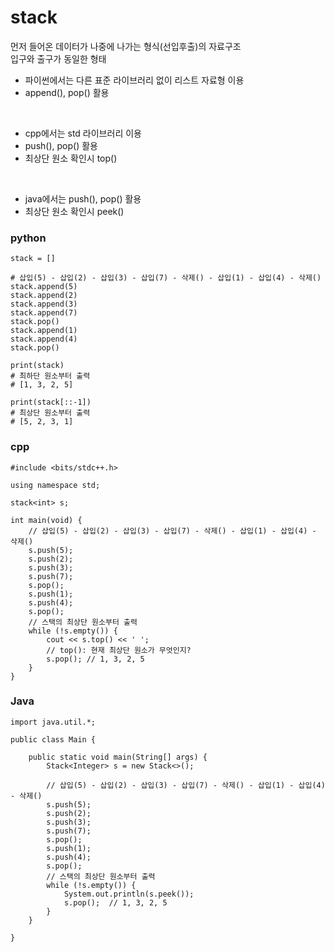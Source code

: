 stack
===
먼저 들어온 데이터가 나중에 나가는 형식(선입후출)의 자료구조  
입구와 출구가 동일한 형태  
  
- 파이썬에서는 다른 표준 라이브러리 없이 리스트 자료형 이용  
- append(), pop() 활용  
<br>

- cpp에서는 std 라이브러리 이용
- push(), pop() 활용
- 최상단 원소 확인시 top()  
<br>

- java에서는 push(), pop() 활용
- 최상단 원소 확인시 peek()  
  
### python
```
stack = []

# 삽입(5) - 삽입(2) - 삽입(3) - 삽입(7) - 삭제() - 삽입(1) - 삽입(4) - 삭제()
stack.append(5)
stack.append(2)
stack.append(3)
stack.append(7)
stack.pop()
stack.append(1)
stack.append(4)
stack.pop()

print(stack)
# 최하단 원소부터 출력
# [1, 3, 2, 5]

print(stack[::-1])
# 최상단 원소부터 출력
# [5, 2, 3, 1]
```
  
### cpp
```
#include <bits/stdc++.h>

using namespace std;

stack<int> s;

int main(void) {
    // 삽입(5) - 삽입(2) - 삽입(3) - 삽입(7) - 삭제() - 삽입(1) - 삽입(4) - 삭제()
    s.push(5);
    s.push(2);
    s.push(3);
    s.push(7);
    s.pop();
    s.push(1);
    s.push(4);
    s.pop();
    // 스택의 최상단 원소부터 출력
    while (!s.empty()) {
        cout << s.top() << ' ';
        // top(): 현재 최상단 원소가 무엇인지?
        s.pop(); // 1, 3, 2, 5
    }
}
```
### Java
```
import java.util.*;

public class Main {

    public static void main(String[] args) {
        Stack<Integer> s = new Stack<>();

        // 삽입(5) - 삽입(2) - 삽입(3) - 삽입(7) - 삭제() - 삽입(1) - 삽입(4) - 삭제()
        s.push(5);
        s.push(2);
        s.push(3);
        s.push(7);
        s.pop();
        s.push(1);
        s.push(4);
        s.pop();
        // 스택의 최상단 원소부터 출력
        while (!s.empty()) {
            System.out.println(s.peek());
            s.pop();  // 1, 3, 2, 5
        }
    }

}
```
